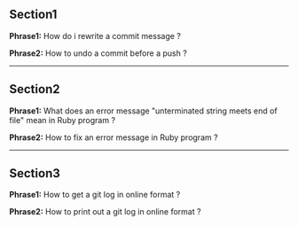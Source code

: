 ## Section1
**Phrase1:** How do i rewrite a commit message ?

**Phrase2:** How to undo a commit before a push ?
___
## Section2
**Phrase1:** What does an error message "unterminated string meets end of file" mean in Ruby program ?

**Phrase2:** How to fix an error message in Ruby program ?
___

## Section3
**Phrase1:** How to get a git log in online format ?

**Phrase2:** How to print out a git log in online format ?